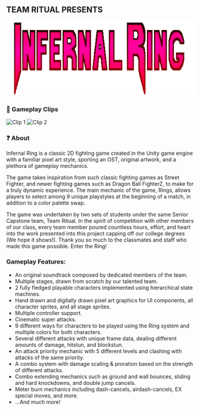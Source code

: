 
## TEAM RITUAL PRESENTS
<img src="images/logo.png" width="700" height="200"/>

### 🎥 Gameplay Clips
![Clip 1](https://streamable.com/riczbm)
![Clip 2](https://streamable.com/dmk3sc)


### ❓ About
Infernal Ring is a classic 2D fighting game created in the Unity game engine with a familiar pixel art style, sporting an OST, original artwork, and a plethora of gameplay mechanics.

The game takes inspiration from such classic fighting games as Street Fighter, and newer fighting games such as Dragon Ball FighterZ, to make for a truly dynamic experience. The main mechanic of the game,
Rings, allows players to select among 9 unique playstyles at the beginning of a match, in addition to a color palette swap.

The game was undertaken by two sets of students under the same Senior Capstone team,
Team Ritual. In the spirit of competition with other members of our class, every team member poured countless hours, effort, and heart into the work presented into this project capping off our
college degrees (We hope it shows!). Thank you so much to the classmates and staff who made this game possible. Enter the Ring!

### Gameplay Features:
- An original soundtrack composed by dedicated members of the team.
- Multiple stages, drawn from scratch by our talented team.
- 2 fully fledged playable characters implemented using hierarchical state machines.
- Hand drawn and digitally drawn pixel art graphics for UI components, all character sprites, and all stage sprites.
- Multiple controller support.
- Cinematic super attacks.
- 9 different ways for characters to be played using the Ring system and multiple colors for both characters.
- Several different attacks with unique frame data, dealing different amounts of damage, hitstun, and blockstun.
- An attack priority mechanic with 5 different levels and clashing with attacks of the same priority.
- A combo system with damage scaling & proration based on the strength of different attacks.
- Combo extending mechanics such as ground and wall bounces, sliding and hard knockdowns, and double jump cancels.
- Meter burn mechanics including dash-cancels, airdash-cancels, EX special moves, and more.
- ...And much more!

